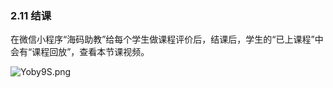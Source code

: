 ### 2.11	结课
在微信小程序“海码助教”给每个学生做课程评价后，结课后，学生的“已上课程”中会有“课程回放”，查看本节课视频。

![Yoby9S.png](https://s1.ax1x.com/2020/05/20/Yoby9S.png)